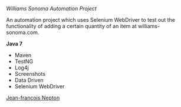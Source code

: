 *Williams Sonoma Automation Project*

An automation project which uses Selenium WebDriver to test out the functionality of adding a certain quantity of an item at williams-sonoma.com.

**Java 7**

* Maven
* TestNG
* Log4j
* Screenshots
* Data Driven
* Selenium WebDriver

[Jean-francois Nepton](http://sqasolution.com)

